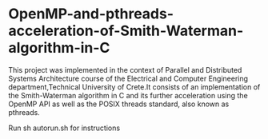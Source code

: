 # OpenMP-and-pthreads-acceleration-of-Smith-Waterman-algorithm-in-C
This project was implemented in the context of Parallel and Distributed Systems Architecture course of the Electrical and Computer Engineering department,Technical University of Crete.It consists of an implementation of the Smith-Waterman algorithm in C and its further acceleration using the OpenMP API as well as the POSIX threads standard, also known as pthreads.

Run sh autorun.sh for instructions
